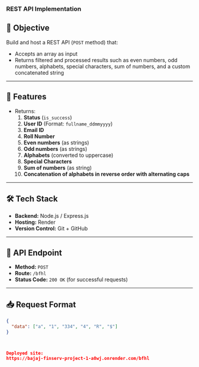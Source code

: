  
### REST API Implementation  

## 📌 Objective
Build and host a REST API (`POST` method) that:  
- Accepts an array as input  
- Returns filtered and processed results such as even numbers, odd numbers, alphabets, special characters, sum of numbers, and a custom concatenated string  

---

## 🚀 Features
- Returns:  
  1. **Status** (`is_success`)  
  2. **User ID** (Format: `fullname_ddmmyyyy`)  
  3. **Email ID**  
  4. **Roll Number**  
  5. **Even numbers** (as strings)  
  6. **Odd numbers** (as strings)  
  7. **Alphabets** (converted to uppercase)  
  8. **Special Characters**  
  9. **Sum of numbers** (as string)  
  10. **Concatenation of alphabets in reverse order with alternating caps**  

---

## 🛠️ Tech Stack
- **Backend:** Node.js / Express.js  
- **Hosting:** Render 
- **Version Control:** Git + GitHub  

---

## 📂 API Endpoint
- **Method:** `POST`  
- **Route:** `/bfhl`  
- **Status Code:** `200 OK` (for successful requests)  

---

## 📥 Request Format
```json
{
  "data": ["a", "1", "334", "4", "R", "$"]
}



Deployed site:
https://bajaj-finserv-project-1-a0wj.onrender.com/bfhl
